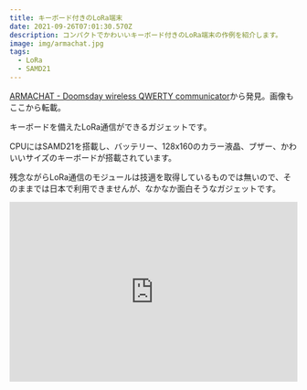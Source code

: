 ```yaml
---
title: キーボード付きのLoRa端末
date: 2021-09-26T07:01:30.570Z
description: コンパクトでかわいいキーボード付きのLoRa端末の作例を紹介します。
image: img/armachat.jpg
tags:
  - LoRa
  - SAMD21
---
```

[ARMACHAT - Doomsday wireless QWERTY communicator](https://hackaday.io/project/170878-armachat-doomsday-wireless-qwerty-communicator)から発見。画像もここから転載。

キーボードを備えたLoRa通信ができるガジェットです。

CPUにはSAMD21を搭載し、バッテリー、128x160のカラー液晶、ブザー、かわいいサイズのキーボードが搭載されています。

残念ながらLoRa通信のモジュールは技適を取得しているものでは無いので、そのままでは日本で利用できませんが、なかなか面白そうなガジェットです。

<iframe width="100%" height="315" src="https://www.youtube.com/embed/j9qWJNcTHWI" title="YouTube video player" frameborder="0" allow="accelerometer; autoplay; clipboard-write; encrypted-media; gyroscope; picture-in-picture" allowfullscreen></iframe>

